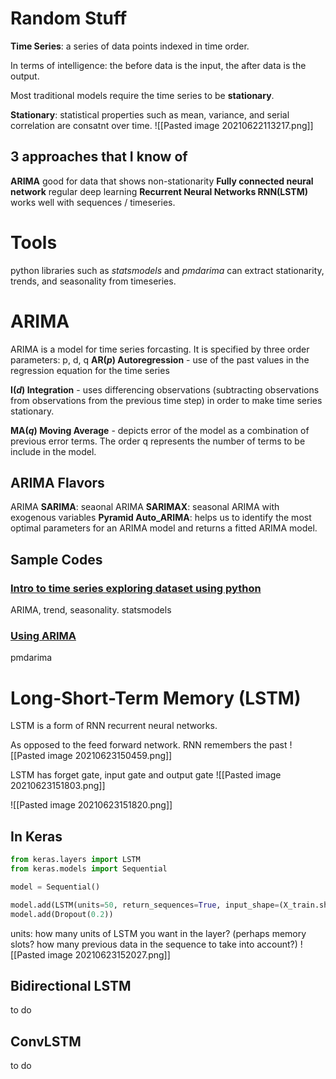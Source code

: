 # Random Stuff
__Time Series__: a series of data points indexed in time order.

In terms of intelligence: the before data is the input, the after data is the output.

Most traditional models require the time series to be __stationary__. 

__Stationary__: statistical properties such as mean, variance, and serial correlation are consatnt over time. 
![[Pasted image 20210622113217.png]]

## 3 approaches that I know of
__ARIMA__ good for data that shows non-stationarity
__Fully connected neural network__ regular deep learning 
__Recurrent Neural Networks RNN(LSTM)__ works well with sequences / timeseries.

# Tools
python libraries such as _statsmodels_ and _pmdarima_ can extract stationarity, trends, and seasonality from timeseries. 
# ARIMA
ARIMA is a model for time series forcasting. It is specified by three order parameters: p, d, q
__AR(_p_) Autoregression__ - use of the past values in the regression equation for the time series

__I(_d_) Integration__ - uses differencing observations (subtracting observations from observations from the previous time step) in order to make time series stationary.

__MA(_q_) Moving Average__ - depicts error of the model as a combination of previous error terms. The order q represents the number of terms to be include in the model. 

## ARIMA Flavors
ARIMA
__SARIMA__: seaonal ARIMA
__SARIMAX__: seasonal ARIMA with exogenous variables
__Pyramid Auto_ARIMA__: helps us to identify the most optimal parameters for an ARIMA model and returns a fitted ARIMA model.

## Sample Codes
### [Intro to time series exploring dataset using python](https://github.com/bnsreenu/python_for_microscopists/blob/master/162-Intro_to_time_series_exploring_dataset_using_python.py)
ARIMA, trend, seasonality. statsmodels

### [Using ARIMA](https://github.com/bnsreenu/python_for_microscopists/blob/master/163-Intro_to_time_series_Forecasting_using_ARIMA.py)
pmdarima

# Long-Short-Term Memory (LSTM)
LSTM is a form of RNN recurrent neural networks.

As opposed to the feed forward network. RNN remembers the past
![[Pasted image 20210623150459.png]]

LSTM has forget gate, input gate and output gate
![[Pasted image 20210623151803.png]]

![[Pasted image 20210623151820.png]]

## In Keras

``` python
from keras.layers import LSTM
from keras.models import Sequential

model = Sequential()

model.add(LSTM(units=50, return_sequences=True, input_shape=(X_train.shape[1], 1)))
model.add(Dropout(0.2))
```
units: how many units of LSTM you want in the layer? (perhaps memory slots? how many previous data in the sequence to take into account?)
![[Pasted image 20210623152027.png]]

## Bidirectional LSTM
to do 
## ConvLSTM
to do 
